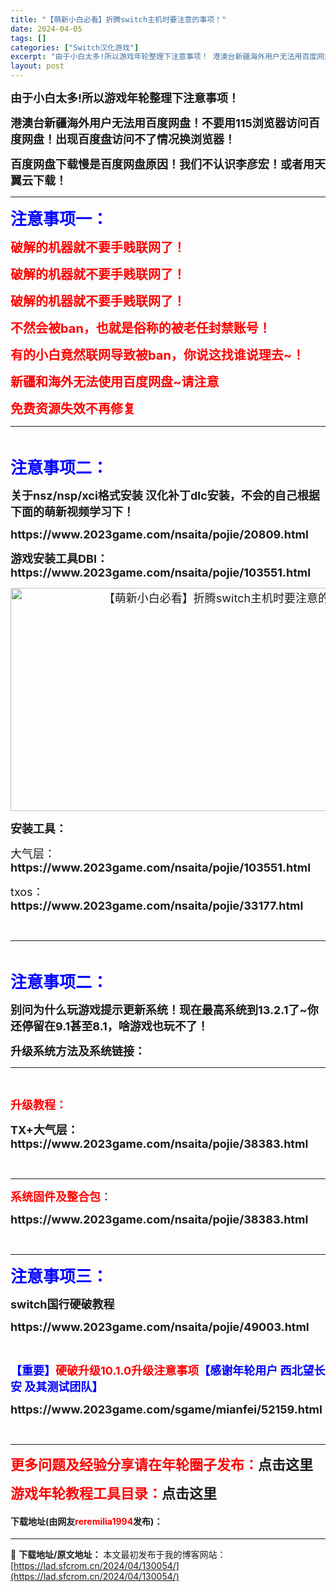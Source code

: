 ```yaml
---
title: "【萌新小白必看】折腾switch主机时要注意的事项！"
date: 2024-04-05
tags: []
categories: ["Switch汉化游戏"]
excerpt: "由于小白太多!所以游戏年轮整理下注意事项！ 港澳台新疆海外用户无法用百度网盘！不要用115浏览器访问百度网盘！出现百度盘访问不了情况换浏览器！ 百度网盘下载慢是百度网盘原因！我们不认识李彦宏！或者用天翼云下载！ 注意事项一： 破解的机器就不要手贱联网了！ 破解的机器就不要手贱联网了！ 破解的机器就不&hellip;"
layout: post
---
```


 <p><strong><span style="font-size:18px;">由于小白太多!所以游戏年轮整理下注意事项！</span></strong></p> <p><strong><span style="font-size:18px;">港澳台新疆海外用户无法用百度网盘！不要用115浏览器访问百度网盘！出现百度盘访问不了情况换浏览器！</span></strong></p> <p><strong><span style="font-size:18px;">百度网盘下载慢是百度网盘原因！我们不认识李彦宏！或者用天翼云下载！</span></strong></p> <hr /> <p><strong><span style="font-size:26px;"><span style="color:#0000FF;">注意事项一：</span></span></strong></p> <p><span style="color:#FF0000;"><span style="font-size:20px;"><strong>破解的机器就不要手贱联网了！</strong></span></span></p> <p><span style="color:#FF0000;"><span style="font-size:20px;"><strong>破解的机器就不要手贱联网了！</strong></span></span></p> <p><span style="color:#FF0000;"><span style="font-size:20px;"><strong>破解的机器就不要手贱联网了！</strong></span></span></p> <p><span style="color:#FF0000;"><span style="font-size:20px;"><strong>不然会被ban，也就是俗称的被老任封禁账号！</strong></span></span></p> <p><span style="color:#FF0000;"><span style="font-size:20px;"><strong>有的小白竟然联网导致被ban，你说这找谁说理去~！</strong></span></span></p> <p><font color="#ff0000"><span style="font-size: 20px;"><b>新疆和海外无法使用百度网盘~请注意</b></span></font></p> <p><font color="#ff0000"><span style="font-size: 20px;"><b>免费资源失效不再修复</b></span></font></p> <hr /> <p>&nbsp;</p> <p><span style="color:#0000FF;"><span style="font-size:26px;"><strong>注意事项二：</strong></span></span></p> <p><span style="font-size:18px;"><strong>关于nsz/nsp/xci格式安装&nbsp;汉化补丁dlc安装，不会的自己根据下面的萌新视频学习下！</strong></span></p> <p><strong><span style="font-size:18px;">https://www.2023game.com/nsaita/pojie/20809.html</span></strong></p> <p><span style="font-size: 18px;"><b>游戏安装工具DBI：https://www.2023game.com/nsaita/pojie/103551.html</b></span></p> <p style="text-align: center;"><span style="font-size:18px;"><img src="https://lad.sfcrom.cn/wp-content/uploads/2024/04/20240404_660ed05a3ecdf.webp" style="width: 697px; height: 357px;" alt="【萌新小白必看】折腾switch主机时要注意的事项！" /></span></p> <p><span style="font-size:18px;"><strong>安装工具：</strong></span></p> <p><span style="font-size:18px;">大气层：<strong>https://www.2023game.com/nsaita/pojie/103551.html</strong></span></p> <p><span style="font-size:18px;">txos：<strong>https://www.2023game.com/nsaita/pojie/33177.html</strong></span></p> <p>&nbsp;</p> <hr /> <p>&nbsp;</p> <p><span style="color:#0000FF;"><span style="font-size:26px;"><strong>注意事项二：</strong></span></span></p> <p><span style="font-size:18px;"><strong>别问为什么玩游戏提示更新系统！现在最高系统到13.2.1了~你还停留在9.1甚至8.1，啥游戏也玩不了！</strong></span></p> <p><span style="font-size:18px;"><strong>升级系统方法及系统链接：</strong></span></p> <hr /> <p>&nbsp;</p> <p><strong><span style="color:#FF0000;"><span style="font-size:18px;">升级教程：</span></span></strong></p> <p><span style="font-size:18px;"><strong>TX+大气层：https://www.2023game.com/nsaita/pojie/38383.html</strong></span></p> <p>&nbsp;</p> <hr /> <p><span style="font-size:18px;"><span style="color:#FF0000;"><strong>系统固件及整合包</strong></span>：</span></p> <p><span style="font-size:18px;"><strong>https://www.2023game.com/nsaita/pojie/38383.html</strong></span></p> <p>&nbsp;</p> <hr /> <p><span style="color:#0000FF;"><strong><span style="font-size:26px;">注意事项三：</span></strong></span></p> <p><span style="font-size:18px;"><strong>switch国行硬破教程</strong></span></p> <p><span style="font-size:18px;"><strong>https://www.2023game.com/nsaita/pojie/49003.html</strong></span></p> <p>&nbsp;</p> <p><span style="color:#0000FF;"><span style="font-size:18px;"><strong>【重要】</strong></span></span><span style="color:#FF0000;"><span style="font-size:18px;"><strong>硬破升级10.1.0升级注意事项</strong></span></span><span style="color:#0000FF;"><span style="font-size:18px;"><strong>【感谢年轮用户 西北望长安 及其测试团队】</strong></span></span></p> <p><strong><span style="font-size:18px;">https://www.2023game.com/sgame/mianfei/52159.html</span></strong></p> <p>&nbsp;</p> <hr /> <p><span style="font-size:22px;"><strong><span style="color:#FF0000;">更多问题及经验分享请在年轮圈子发布：</span>点击这里</strong></span></p> <p><span style="font-size:22px;"><strong><span style="color:#FF0000;">游戏年轮教程工具目录：</span>点击这里</strong></span></p> <p><h4>下载地址(由网友<font color="red">reremilia1994</font>发布)：</h4></p> 

---
📖 **下载地址/原文地址：** 本文最初发布于我的博客网站：[https://lad.sfcrom.cn/2024/04/130054/](https://lad.sfcrom.cn/2024/04/130054/)
